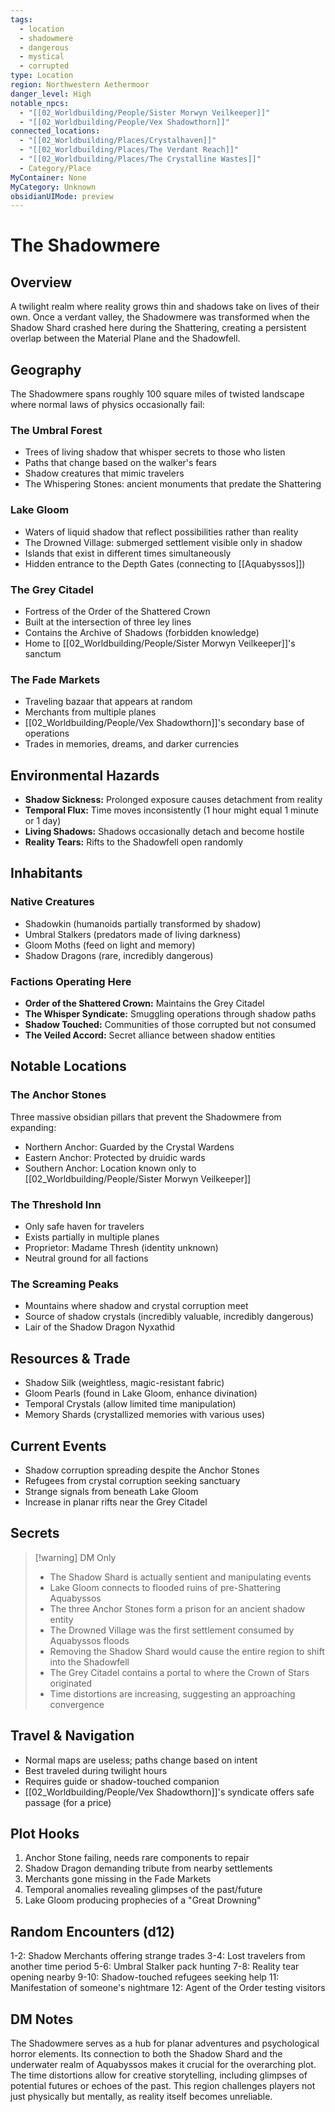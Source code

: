 ```yaml
---
tags:
  - location
  - shadowmere
  - dangerous
  - mystical
  - corrupted
type: Location
region: Northwestern Aethermoor
danger_level: High
notable_npcs:
  - "[[02_Worldbuilding/People/Sister Morwyn Veilkeeper]]"
  - "[[02_Worldbuilding/People/Vex Shadowthorn]]"
connected_locations:
  - "[[02_Worldbuilding/Places/Crystalhaven]]"
  - "[[02_Worldbuilding/Places/The Verdant Reach]]"
  - "[[02_Worldbuilding/Places/The Crystalline Wastes]]"
  - Category/Place
MyContainer: None
MyCategory: Unknown
obsidianUIMode: preview
---
```


# The Shadowmere

## Overview
A twilight realm where reality grows thin and shadows take on lives of their own. Once a verdant valley, the Shadowmere was transformed when the Shadow Shard crashed here during the Shattering, creating a persistent overlap between the Material Plane and the Shadowfell.

## Geography
The Shadowmere spans roughly 100 square miles of twisted landscape where normal laws of physics occasionally fail:

### The Umbral Forest
- Trees of living shadow that whisper secrets to those who listen
- Paths that change based on the walker's fears
- Shadow creatures that mimic travelers
- The Whispering Stones: ancient monuments that predate the Shattering

### Lake Gloom
- Waters of liquid shadow that reflect possibilities rather than reality
- The Drowned Village: submerged settlement visible only in shadow
- Islands that exist in different times simultaneously
- Hidden entrance to the Depth Gates (connecting to [[Aquabyssos]])

### The Grey Citadel
- Fortress of the Order of the Shattered Crown
- Built at the intersection of three ley lines
- Contains the Archive of Shadows (forbidden knowledge)
- Home to [[02_Worldbuilding/People/Sister Morwyn Veilkeeper]]'s sanctum

### The Fade Markets
- Traveling bazaar that appears at random
- Merchants from multiple planes
- [[02_Worldbuilding/People/Vex Shadowthorn]]'s secondary base of operations
- Trades in memories, dreams, and darker currencies

## Environmental Hazards
- **Shadow Sickness:** Prolonged exposure causes detachment from reality
- **Temporal Flux:** Time moves inconsistently (1 hour might equal 1 minute or 1 day)
- **Living Shadows:** Shadows occasionally detach and become hostile
- **Reality Tears:** Rifts to the Shadowfell open randomly

## Inhabitants

### Native Creatures
- Shadowkin (humanoids partially transformed by shadow)
- Umbral Stalkers (predators made of living darkness)
- Gloom Moths (feed on light and memory)
- Shadow Dragons (rare, incredibly dangerous)

### Factions Operating Here
- **Order of the Shattered Crown:** Maintains the Grey Citadel
- **The Whisper Syndicate:** Smuggling operations through shadow paths
- **Shadow Touched:** Communities of those corrupted but not consumed
- **The Veiled Accord:** Secret alliance between shadow entities

## Notable Locations

### The Anchor Stones
Three massive obsidian pillars that prevent the Shadowmere from expanding:
- Northern Anchor: Guarded by the Crystal Wardens
- Eastern Anchor: Protected by druidic wards
- Southern Anchor: Location known only to [[02_Worldbuilding/People/Sister Morwyn Veilkeeper]]

### The Threshold Inn
- Only safe haven for travelers
- Exists partially in multiple planes
- Proprietor: Madame Thresh (identity unknown)
- Neutral ground for all factions

### The Screaming Peaks
- Mountains where shadow and crystal corruption meet
- Source of shadow crystals (incredibly valuable, incredibly dangerous)
- Lair of the Shadow Dragon Nyxathid

## Resources & Trade
- Shadow Silk (weightless, magic-resistant fabric)
- Gloom Pearls (found in Lake Gloom, enhance divination)
- Temporal Crystals (allow limited time manipulation)
- Memory Shards (crystallized memories with various uses)

## Current Events
- Shadow corruption spreading despite the Anchor Stones
- Refugees from crystal corruption seeking sanctuary
- Strange signals from beneath Lake Gloom
- Increase in planar rifts near the Grey Citadel

## Secrets
> [!warning] DM Only
> - The Shadow Shard is actually sentient and manipulating events
> - Lake Gloom connects to flooded ruins of pre-Shattering Aquabyssos
> - The three Anchor Stones form a prison for an ancient shadow entity
> - The Drowned Village was the first settlement consumed by Aquabyssos floods
> - Removing the Shadow Shard would cause the entire region to shift into the Shadowfell
> - The Grey Citadel contains a portal to where the Crown of Stars originated
> - Time distortions are increasing, suggesting an approaching convergence

## Travel & Navigation
- Normal maps are useless; paths change based on intent
- Best traveled during twilight hours
- Requires guide or shadow-touched companion
- [[02_Worldbuilding/People/Vex Shadowthorn]]'s syndicate offers safe passage (for a price)

## Plot Hooks
1. Anchor Stone failing, needs rare components to repair
2. Shadow Dragon demanding tribute from nearby settlements
3. Merchants gone missing in the Fade Markets
4. Temporal anomalies revealing glimpses of the past/future
5. Lake Gloom producing prophecies of a "Great Drowning"

## Random Encounters (d12)
1-2: Shadow Merchants offering strange trades
3-4: Lost travelers from another time period
5-6: Umbral Stalker pack hunting
7-8: Reality tear opening nearby
9-10: Shadow-touched refugees seeking help
11: Manifestation of someone's nightmare
12: Agent of the Order testing visitors

## DM Notes
The Shadowmere serves as a hub for planar adventures and psychological horror elements. Its connection to both the Shadow Shard and the underwater realm of Aquabyssos makes it crucial for the overarching plot. The time distortions allow for creative storytelling, including glimpses of potential futures or echoes of the past. This region challenges players not just physically but mentally, as reality itself becomes unreliable.
